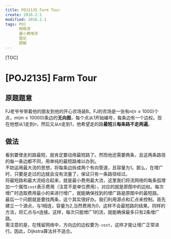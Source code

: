```yaml
---
title: POJ2135 Farm Tour
create: 2016.2.1
modified: 2016.2.1
tags: POJ
      网络流
      最小费用流
      图论
      题解
---
```

[TOC]
# [POJ2135] Farm Tour
## 原题题意
FJ老爷爷带着他的朋友到他的开心农场装B。FJ的农场是一张有$n(n\le1000)$个点，$m(m\le10000)$条边的**无向图**，每个点从$1$开始编号，每条边有一个边权。现在他想从$1$走到$n$，然后又从$n$走到$1$，他希望走的路**最短**且**每条路不走两遍**。

## 做法
看到要使走的路最短，就肯定要动用最短路了。然而他还需要两条，且这两条路径的每一条边都不同，用单纯的最短路难以办到。  
不妨运用最大流的思想，将每条边拆成两个有向管道，且容量为1。那么，在增广时，只要是走过的边就会没有流量了，保证只有一条路径经过。  
将最短路和最大流结合起来，就是最小费用最大流，这里我们将流网络的每条弧增加一个属性`cost`表示费用（注意不是单位费用），对应的就是原图中的边权。每次增广时选取费用最小的来进行增广，就能确保找到的增广路是原图中的最短路。  
最后一个问题就是要找两条，这个其实很好办。我们利用源点和汇点来控制。首先建立一个源点，与$1$相连，容量为2,当然费用为0，这样不会最短路的结果。同样的方法，将汇点与$n$连接。这样，每次只能增广1的流，就能确保最多只有2条增广路。  
需注意的是，在残留网络中，方向边的边权要为`-cost`，这样才能让增广正常进行。因此，Dijkstra算法并不适合。
